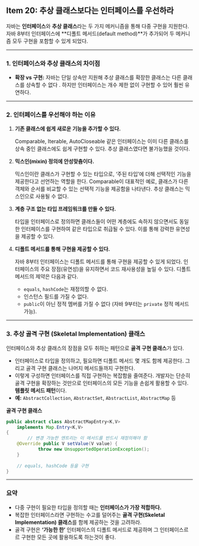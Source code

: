 ## Item 20: 추상 클래스보다는 인터페이스를 우선하라

자바는 **인터페이스**와 **추상 클래스**라는 두 가지 메커니즘을 통해 다중 구현을 지원한다. 자바 8부터 인터페이스에 **디폴트 메서드(default method)**가 추가되어 두 메커니즘 모두 구현을 포함할 수 있게 되었다.

---

### 1. 인터페이스와 추상 클래스의 차이점

- **확장 vs 구현:** 자바는 단일 상속만 지원해 추상 클래스를 확장한 클래스는 다른 클래스를 상속할 수 없다 . 하지만 인터페이스는 개수 제한 없이 구현할 수 있어 훨씬 유연하다.

---

### 2. 인터페이스를 우선해야 하는 이유

1. **기존 클래스에 쉽게 새로운 기능을 추가할 수 있다.**
    
    Comparable, Iterable, AutoCloseable 같은 인터페이스는 이미 다른 클래스를 상속 중인 클래스에도 쉽게 구현할 수 있다. 추상 클래스였다면 불가능했을 것이다.
    
2. **믹스인(mixin) 정의에 안성맞춤이다.**
    
    믹스인이란 클래스가 구현할 수 있는 타입으로, ‘주된 타입’에 더해 선택적인 기능을 제공한다고 선언하는 역할을 한다. Comparable이 대표적인 예로, 클래스가 다른 객체와 순서를 비교할 수 있는 선택적 기능을 제공함을 나타낸다. 추상 클래스는 믹스인으로 사용될 수 없다.
    
3. **계층 구조 없는 타입 프레임워크를 만들 수 있다.**
    
    타입을 인터페이스로 정의하면 클래스들이 어떤 계층에도 속하지 않으면서도 동일한 인터페이스를 구현하여 같은 타입으로 취급될 수 있다. 이를 통해 강력한 유연성을 제공할 수 있다.
    
4. **디폴트 메서드를 통해 구현을 제공할 수 있다.**
    
    자바 8부터 인터페이스는 디폴트 메서드를 통해 구현을 제공할 수 있게 되었다. 인터페이스의 주요 장점(유연성)을 유지하면서 코드 재사용성을 높일 수 있다. 디폴트 메서드의 제약은 다음과 같다.
    
    - `equals`, `hashCode`는 재정의할 수 없다.
    - 인스턴스 필드를 가질 수 없다.
    - `public`이 아닌 정적 멤버를 가질 수 없다 (자바 9부터는 `private` 정적 메서드 가능).

---

### 3. 추상 골격 구현 (Skeletal Implementation) 클래스

인터페이스와 추상 클래스의 장점을 모두 취하는 패턴으로 **골격 구현 클래스**가 있다.

- 인터페이스로 타입을 정의하고, 필요하면 디폴트 메서드 몇 개도 함께 제공한다. 그리고 골격 구현 클래스는 나머지 메서드들까지 구현한다.
- 이렇게 구성하면 인터페이스를 직접 구현하는 복잡함을 줄여준다. 개발자는 단순히 골격 구현을 확장하는 것만으로 인터페이스의 모든 기능을 손쉽게 활용할 수 있다. **템플릿 메서드 패턴**이다.
- **예:** `AbstractCollection`, `AbstractSet`, `AbstractList`, `AbstractMap` 등

**골격 구현 클래스**

```java
public abstract class AbstractMapEntry<K,V>
    implements Map.Entry<K,V>
{
		// 변경 가능한 엔트리는 이 메서드를 반드시 재정의해야 함
    @Override public V setValue(V value) {
		    throw new UnsupportedOperationException();
    }
    
    // equals, hashCode 등을 구현
}
```

---

### 요약

- 다중 구현이 필요한 타입을 정의할 때는 **인터페이스가 가장 적합하다.**
- 복잡한 인터페이스라면 구현하는 수고를 덜어주는 **골격 구현(Skeletal Implementation) 클래스**를 함께 제공하는 것을 고려하라.
- 골격 구현은 **‘가능한 한’** 인터페이스의 디폴트 메서드로 제공하며 그 인터페이스르르 구현한 모든 곳에 활용하도록 하는것이 좋다.
